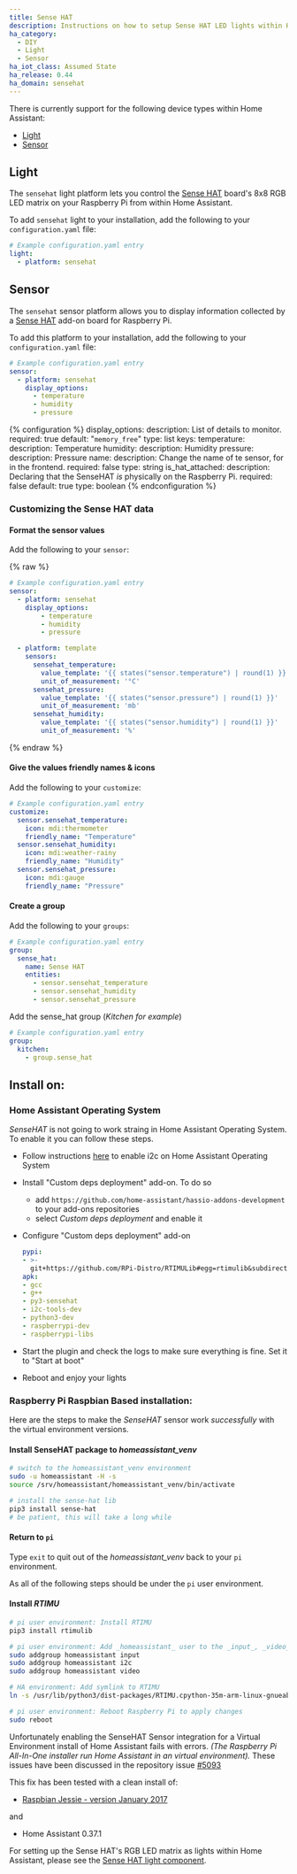 ```yaml
---
title: Sense HAT
description: Instructions on how to setup Sense HAT LED lights within Home Assistant.
ha_category:
  - DIY
  - Light
  - Sensor
ha_iot_class: Assumed State
ha_release: 0.44
ha_domain: sensehat
---
```


There is currently support for the following device types within Home Assistant:

- [Light](#light)
- [Sensor](#sensor)

## Light

The `sensehat` light platform lets you control the [Sense HAT](https://www.raspberrypi.org/products/sense-hat/) board's 8x8 RGB LED matrix on your Raspberry Pi from within Home Assistant.

To add `sensehat` light to your installation, add the following to your `configuration.yaml` file:

```yaml
# Example configuration.yaml entry
light:
  - platform: sensehat
```

## Sensor

The `sensehat` sensor platform allows you to display information collected by a [Sense HAT](https://www.raspberrypi.org/products/sense-hat/) add-on board for Raspberry Pi.

To add this platform to your installation, add the following to your `configuration.yaml` file:

```yaml
# Example configuration.yaml entry
sensor:
  - platform: sensehat
    display_options:
      - temperature
      - humidity
      - pressure
```

{% configuration %}
display_options:
  description: List of details to monitor.
  required: true
  default: "`memory_free`"
  type: list
  keys:
    temperature:
      description: Temperature
    humidity:
      description: Humidity
    pressure:
      description: Pressure
name:
  description: Change the name of te sensor, for in the frontend.
  required: false
  type: string
is_hat_attached:
  description: Declaring that the SenseHAT _is_ physically on the Raspberry Pi.
  required: false
  default: true
  type: boolean
{% endconfiguration %}

### Customizing the Sense HAT data

#### Format the sensor values

Add the following to your `sensor`:

{% raw %}

```yaml
# Example configuration.yaml entry
sensor:
  - platform: sensehat
    display_options:
        - temperature
        - humidity
        - pressure

  - platform: template
    sensors:
      sensehat_temperature:
        value_template: '{{ states("sensor.temperature") | round(1) }}'
        unit_of_measurement: '°C'
      sensehat_pressure:
        value_template: '{{ states("sensor.pressure") | round(1) }}'
        unit_of_measurement: 'mb'
      sensehat_humidity:
        value_template: '{{ states("sensor.humidity") | round(1) }}'
        unit_of_measurement: '%'
```

{% endraw %}

#### Give the values friendly names & icons

Add the following to your `customize`:

```yaml
# Example configuration.yaml entry
customize:
  sensor.sensehat_temperature:
    icon: mdi:thermometer
    friendly_name: "Temperature"
  sensor.sensehat_humidity:
    icon: mdi:weather-rainy
    friendly_name: "Humidity"
  sensor.sensehat_pressure:
    icon: mdi:gauge
    friendly_name: "Pressure"
```

#### Create a group

Add the following to your `groups`:

```yaml
# Example configuration.yaml entry
group:
  sense_hat:
    name: Sense HAT
    entities:
      - sensor.sensehat_temperature
      - sensor.sensehat_humidity
      - sensor.sensehat_pressure
```

Add the sense_hat group (_Kitchen for example_)

```yaml
# Example configuration.yaml entry
group:
  kitchen:
    - group.sense_hat
```

## Install on:

### Home Assistant Operating System

_SenseHAT_ is not going to work straing in Home Assistant Operating System. To enable it you can follow these steps.

- Follow instructions [here](https://www.home-assistant.io/hassio/enable_i2c/) to enable i2c on Home Assistant Operating System
- Install "Custom deps deployment" add-on. To do so
    - add ``https://github.com/home-assistant/hassio-addons-development`` to your add-ons repositories
    - select *Custom deps deployment* and enable it
- Configure "Custom deps deployment" add-on

    ```yaml
    pypi:
    - >-
      git+https://github.com/RPi-Distro/RTIMULib#egg=rtimulib&subdirectory=Linux/python
    apk:
    - gcc
    - g++
    - py3-sensehat
    - i2c-tools-dev
    - python3-dev
    - raspberrypi-dev
    - raspberrypi-libs
    ```

- Start the plugin and check the logs to make sure everything is fine. Set it to "Start at boot"
- Reboot and enjoy your lights

### Raspberry Pi Raspbian Based installation:

Here are the steps to make the _SenseHAT_ sensor work _successfully_ with the virtual environment versions.

#### Install SenseHAT package to _homeassistant_venv_

```bash
# switch to the homeassistant_venv environment
sudo -u homeassistant -H -s
source /srv/homeassistant/homeassistant_venv/bin/activate

# install the sense-hat lib
pip3 install sense-hat
# be patient, this will take a long while
```

#### Return to `pi`

Type `exit` to quit out of the _homeassistant_venv_ back to your `pi` environment.

As all of the following steps should be under the `pi` user environment.

#### Install _RTIMU_

```bash
# pi user environment: Install RTIMU
pip3 install rtimulib

# pi user environment: Add _homeassistant_ user to the _input_, _video_ and the _i2c_ groups
sudo addgroup homeassistant input
sudo addgroup homeassistant i2c
sudo addgroup homeassistant video

# HA environment: Add symlink to RTIMU
ln -s /usr/lib/python3/dist-packages/RTIMU.cpython-35m-arm-linux-gnueabihf.so /srv/homeassistant/lib/python3.5/site-packages/

# pi user environment: Reboot Raspberry Pi to apply changes
sudo reboot
```

Unfortunately enabling the SenseHAT Sensor integration for a Virtual Environment install of Home Assistant fails with errors.
_(The Raspberry Pi All-In-One installer run Home Assistant in an virtual environment)._
These issues have been discussed in the repository issue [#5093](https://github.com/home-assistant/home-assistant/issues/5093)

This fix has been tested with a clean install of:

* [Raspbian Jessie - version January 2017](https://downloads.raspberrypi.org/raspbian/images/raspbian-2017-01-10/)

and

* Home Assistant 0.37.1

For setting up the Sense HAT's RGB LED matrix as lights within Home Assistant, please see the [Sense HAT light component](#light).
